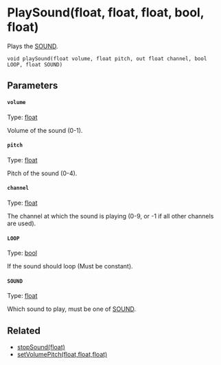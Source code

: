 # PlaySound(float, float, float, bool, float)

Plays the [SOUND](#SOUND).

```
void playSound(float volume, float pitch, out float channel, bool LOOP, float SOUND)
```

## Parameters

#### `volume`
Type: [float](/MdDocs/Types/Float.md)

Volume of the sound (0-1).

#### `pitch`
Type: [float](/MdDocs/Types/Float.md)

Pitch of the sound (0-4).

#### `channel`
Type: [float](/MdDocs/Types/Float.md)

The channel at which the sound is playing (0-9, or -1 if all other channels are used).

#### `LOOP`
Type: [bool](/MdDocs/Types/Bool.md)

If the sound should loop (Must be constant).

#### `SOUND`
Type: [float](/MdDocs/Types/Float.md)

Which sound to play, must be one of [SOUND](/MdDocs/Constants/SOUND.md).

## Related

 - [stopSound(float)](/MdDocs/Functions/Sound/StopSound.md)
 - [setVolumePitch(float,float,float)](/MdDocs/Functions/Sound/SetVolumePitch.md)

